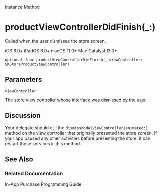 Instance Method

# productViewControllerDidFinish(_:)

Called when the user dismisses the store screen.

iOS 6.0+  iPadOS 6.0+  macOS 11.0+  Mac Catalyst 13.0+

    
    
    optional func productViewControllerDidFinish(_ viewController: SKStoreProductViewController)

##  Parameters

`viewController`

    

The store view controller whose interface was dismissed by the user.

## Discussion

Your delegate should call the `dismissModalViewController(animated:)` method
on the view controller that originally presented the store screen. If your app
paused any other activities before presenting the store, it can restart those
services in this method.

## See Also

### Related Documentation

In-App Purchase Programming Guide

